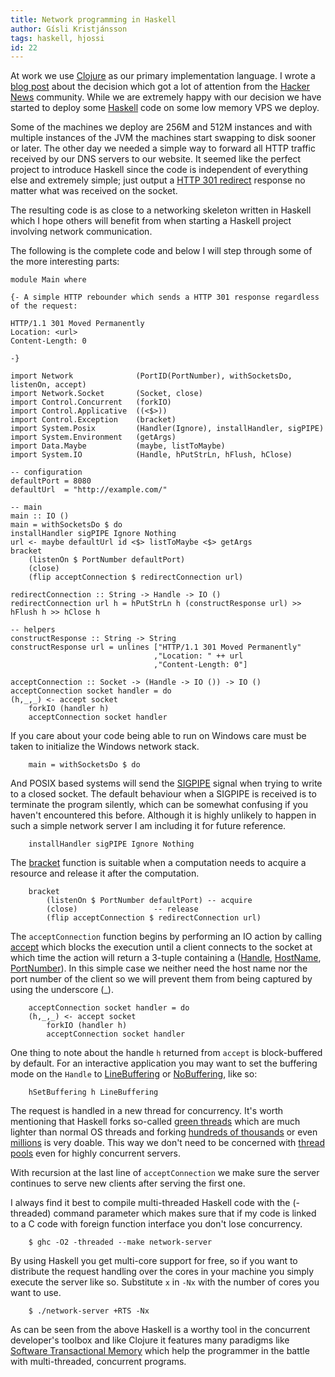 ```yaml
---
title: Network programming in Haskell
author: Gísli Kristjánsson
tags: haskell, hjossi
id: 22
---
```


At work we use [Clojure](http://clojure.org) as our primary implementation language. I wrote a [blog post](http://appvise.me/2011/03/why-we-are-choosing-clojure-as-our-main-programming-language/) about the decision which got a lot of attention from the [Hacker News](http://news.ycombinator.com/item?id=2350381) community. While we are extremely happy with our decision we have started to deploy some [Haskell](http://www.haskell.org/) code on some low memory VPS we deploy.

Some of the machines we deploy are 256M and 512M instances and with multiple instances of the JVM the machines start swapping to disk sooner or later. The other day we needed a simple way to forward all HTTP traffic received by our DNS servers to our website. It seemed like the perfect project to introduce Haskell since the code is independent of everything else and extremely simple; just output a [HTTP 301 redirect](http://en.wikipedia.org/wiki/List_of_HTTP_status_codes#3xx_Redirection) response no matter what was received on the socket.

The resulting code is as close to a networking skeleton written in Haskell which I hope others will benefit from when starting a Haskell project involving network communication.

The following is the complete code and below I will step through some of the more interesting parts:

    module Main where

    {- A simple HTTP rebounder which sends a HTTP 301 response regardless of the request:
    
    HTTP/1.1 301 Moved Permanently
    Location: <url>
    Content-Length: 0
     
    -} 

    import Network              (PortID(PortNumber), withSocketsDo, listenOn, accept)
    import Network.Socket       (Socket, close)
    import Control.Concurrent   (forkIO)
    import Control.Applicative  ((<$>))
    import Control.Exception    (bracket)
    import System.Posix         (Handler(Ignore), installHandler, sigPIPE)
    import System.Environment   (getArgs)
    import Data.Maybe           (maybe, listToMaybe)
    import System.IO            (Handle, hPutStrLn, hFlush, hClose)

    -- configuration
    defaultPort = 8080
    defaultUrl  = "http://example.com/"

    -- main
    main :: IO ()
    main = withSocketsDo $ do
    installHandler sigPIPE Ignore Nothing
    url <- maybe defaultUrl id <$> listToMaybe <$> getArgs
    bracket 
        (listenOn $ PortNumber defaultPort)
        (close)
        (flip acceptConnection $ redirectConnection url)

    redirectConnection :: String -> Handle -> IO ()
    redirectConnection url h = hPutStrLn h (constructResponse url) >> hFlush h >> hClose h

    -- helpers
    constructResponse :: String -> String
    constructResponse url = unlines ["HTTP/1.1 301 Moved Permanently"
                                    ,"Location: " ++ url
                                    ,"Content-Length: 0"]

    acceptConnection :: Socket -> (Handle -> IO ()) -> IO ()
    acceptConnection socket handler = do
    (h,_,_) <- accept socket
        forkIO (handler h)
        acceptConnection socket handler


If you care about your code being able to run on Windows care must be taken to initialize the Windows network stack.

        main = withSocketsDo $ do

And POSIX based systems will send the [SIGPIPE](http://en.wikipedia.org/wiki/SIGPIPE#SIGPIPE) signal when trying to write to a closed socket. The default behaviour when a SIGPIPE is received is to terminate the program silently, which can be somewhat confusing if you haven't encountered this before. Although it is highly unlikely to happen in such a simple network server I am including it for future reference.

        installHandler sigPIPE Ignore Nothing

The [bracket](http://hackage.haskell.org/packages/archive/base/latest/doc/html/Control-Exception-Base.html#v:bracket) function is suitable when a computation needs to acquire a resource and release it after the computation.

        bracket 
            (listenOn $ PortNumber defaultPort)	-- acquire
            (close)					-- release
            (flip acceptConnection $ redirectConnection url)



The `acceptConnection` function begins by performing an IO action by calling [accept](http://hackage.haskell.org/packages/archive/network/latest/doc/html/Network.html#v:accept) which blocks the execution until a client connects to the socket at which time the action will return a 3-tuple containing a ([Handle](http://hackage.haskell.org/packages/archive/base/4.6.0.0/doc/html/GHC-IO-Handle.html#t:Handle), [HostName](http://hackage.haskell.org/packages/archive/network/latest/doc/html/Network.html#t:HostName), [PortNumber](http://hackage.haskell.org/packages/archive/network/latest/doc/html/Network.html#t:PortNumber)). In this simple case we neither need the host name nor the port number of the client so we will prevent them from being captured by using the underscore (\_).

        acceptConnection socket handler = do
        (h,_,_) <- accept socket
            forkIO (handler h)
            acceptConnection socket handler

One thing to note about the handle `h` returned from `accept` is block-buffered by default. For an interactive application you may want to set the buffering mode on the `Handle` to [LineBuffering](http://hackage.haskell.org/packages/archive/base/4.6.0.0/doc/html/GHC-IO-Handle.html#v:LineBuffering) or [NoBuffering](http://hackage.haskell.org/packages/archive/base/4.6.0.0/doc/html/GHC-IO-Handle.html#v:NoBuffering), like so:

        hSetBuffering h LineBuffering


The request is handled in a new thread for concurrency. It's worth mentioning that Haskell forks so-called [green threads](http://en.wikipedia.org/wiki/Green_threads) which are much lighter than normal OS threads and forking [hundreds of thousands](http://stackoverflow.com/questions/5847642/haskell-lightweight-threads-overhead-and-use-on-multicores) or even [millions](http://stackoverflow.com/questions/1900165/how-long-does-it-take-to-create-1-million-threads-in-haskell) is very doable. This way we don't need to be concerned with [thread pools](http://en.wikipedia.org/wiki/Thread_pool_pattern) even for highly concurrent servers.

With recursion at the last line of `acceptConnection` we make sure the server continues to serve new clients after serving the first one.

I always find it best to compile multi-threaded Haskell code with the (-threaded) command parameter which makes sure that if my code is linked to a C code with foreign function interface you don't lose concurrency.

        $ ghc -O2 -threaded --make network-server

By using Haskell you get multi-core support for free, so if you want to distribute the request handling over the cores in your machine you simply execute the server like so.  Substitute `x` in `-Nx` with the number of cores you want to use.


        $ ./network-server +RTS -Nx

As can be seen from the above Haskell is a worthy tool in the concurrent developer's toolbox and like Clojure it features many paradigms like [Software Transactional Memory](http://www.haskell.org/haskellwiki/Software_transactional_memory) which help the programmer in the battle with multi-threaded, concurrent programs.
